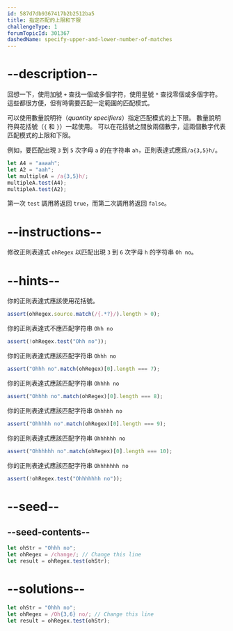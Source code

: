 ```yaml
---
id: 587d7db9367417b2b2512ba5
title: 指定匹配的上限和下限
challengeType: 1
forumTopicId: 301367
dashedName: specify-upper-and-lower-number-of-matches
---
```


# --description--

回想一下，使用加號 `+` 查找一個或多個字符，使用星號 `*` 查找零個或多個字符。 這些都很方便，但有時需要匹配一定範圍的匹配模式。

可以使用數量說明符（<dfn>quantity specifiers</dfn>）指定匹配模式的上下限。 數量說明符與花括號（`{` 和 `}`）一起使用。 可以在花括號之間放兩個數字，這兩個數字代表匹配模式的上限和下限。

例如，要匹配出現 `3` 到 `5` 次字母 `a` 的在字符串 `ah`，正則表達式應爲`/a{3,5}h/`。

```js
let A4 = "aaaah";
let A2 = "aah";
let multipleA = /a{3,5}h/;
multipleA.test(A4);
multipleA.test(A2);
```

第一次 `test` 調用將返回 `true`，而第二次調用將返回 `false`。

# --instructions--

修改正則表達式 `ohRegex` 以匹配出現 `3` 到 `6` 次字母 `h` 的字符串 `Oh no`。

# --hints--

你的正則表達式應該使用花括號。

```js
assert(ohRegex.source.match(/{.*?}/).length > 0);
```

你的正則表達式不應匹配字符串 `Ohh no`

```js
assert(!ohRegex.test("Ohh no"));
```

你的正則表達式應該匹配字符串 `Ohhh no`

```js
assert("Ohhh no".match(ohRegex)[0].length === 7);
```

你的正則表達式應該匹配字符串 `Ohhhh no`

```js
assert("Ohhhh no".match(ohRegex)[0].length === 8);
```

你的正則表達式應該匹配字符串 `Ohhhhh no`

```js
assert("Ohhhhh no".match(ohRegex)[0].length === 9);
```

你的正則表達式應該匹配字符串 `Ohhhhhh no`

```js
assert("Ohhhhhh no".match(ohRegex)[0].length === 10);
```

你的正則表達式應該匹配字符串 `Ohhhhhhh no`

```js
assert(!ohRegex.test("Ohhhhhhh no"));
```

# --seed--

## --seed-contents--

```js
let ohStr = "Ohhh no";
let ohRegex = /change/; // Change this line
let result = ohRegex.test(ohStr);
```

# --solutions--

```js
let ohStr = "Ohhh no";
let ohRegex = /Oh{3,6} no/; // Change this line
let result = ohRegex.test(ohStr);
```
